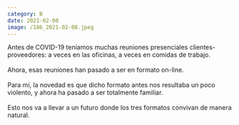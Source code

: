 ```yaml
--- 
category: B 
date: 2021-02-08 
image: /186_2021-02-08.jpeg 
--- 
```


Antes de COVID-19 teníamos muchas reuniones presenciales clientes-proveedores: a veces en las oficinas, a veces en comidas de trabajo. <br><br>Ahora, esas reuniones han pasado a ser en formato on-line. <br><br>Para mí, la novedad es que dicho formato antes nos resultaba un poco violento, y ahora ha pasado a ser totalmente familiar.  <br><br>Esto nos va a llevar a un futuro donde los tres formatos convivan de manera natural.